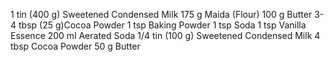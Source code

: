 1 tin (400 g) Sweetened Condensed Milk
175 g Maida (Flour)
100 g Butter
3-4 tbsp (25 g)Cocoa Powder
1 tsp Baking Powder
1 tsp Soda 
1 tsp Vanilla Essence
200 ml Aerated Soda
1/4 tin (100 g) Sweetened Condensed Milk
4 tbsp Cocoa Powder
50 g Butter
